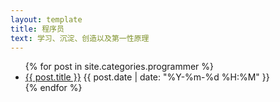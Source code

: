 ```yaml
---
layout: template
title: 程序员
text: 学习、沉淀、创造以及第一性原理
---
```


<ul>
	{% for post in site.categories.programmer %}
	<li>
	<a href="{{ post.url }}">{{ post.title }}</a>
	<span>{{ post.date | date: "%Y-%m-%d %H:%M" }}</span>
	</li>
	{% endfor %}
</ul>
